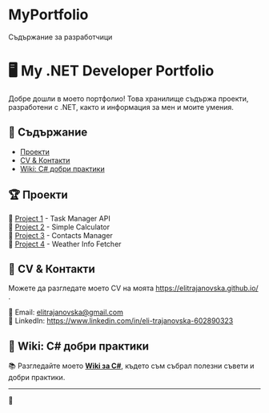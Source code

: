 # MyPortfolio
Съдържание за разработчици
# 🖥️ My .NET Developer Portfolio  

Добре дошли в моето портфолио! Това хранилище съдържа проекти, разработени с .NET, както и информация за мен и моите умения.  

## 📌 Съдържание  
- [Проекти](#проекти)  
- [CV & Контакти](#cv--контакти)  
- [Wiki: C# добри практики](#wiki-c-добри-практики)  

## 🏆 Проекти  
🔹 [Project 1](Project1/README.md) - Task Manager API  
🔹 [Project 2](Project2/README.md) - Simple Calculator  
🔹 [Project 3](Project3/README.md) - Contacts Manager  
🔹 [Project 4](Project4/README.md) - Weather Info Fetcher  

## 📄 CV & Контакти  
Можете да разгледате моето CV на моята [ https://elitrajanovska.github.io/ ](https://твоето_потребителско_име.github.io/MyPortfolio).  


📧 Email: elitrajanovska@gmail.com  
💼 LinkedIn: https://www.linkedin.com/in/eli-trajanovska-602890323 

## 📖 Wiki: C# добри практики  
📚 Разгледайте моето **[Wiki за C#](https://github.com/EliTrajanovska/MyPortfolio/wiki)**, където съм събрал полезни съвети и добри практики.  

---  
🚀 
